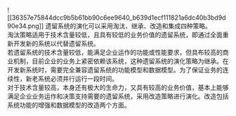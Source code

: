 
![[36357e75844dcc9b5b61bb90c6ee9640_b639d1ecf111821a6dc40b3bd9d90e34.png]]
遗留系统的演化可以采用淘汰、继承、改造和集成四种策略。  
淘汰策略适用于技术含量较低，且具有较低的业务价值的遗留系统，即通过全面重新开发新的系统以代替遗留系统。  
若遗留系统的技术含量较低，能满足企业运作的功能或性能要求，但具布较高的商业机制，目前企业的业务上紧密依赖该系统，这种遗留系统的演化策略为继承。在开发新系统时，需要完全兼容遗留系统的功能模型和数据模型。为了保证业务的连续性，新老系统必须并行运行一段时间。  
对于技术含量较高，本身还有极大的生命力，又具有较高的业务价值，基本上能够满足企业业务运作和决策支持需要的遗留系统，采用改造策略进行演化。改造包括系统功能的增强和数据模型的改造两个方面。
